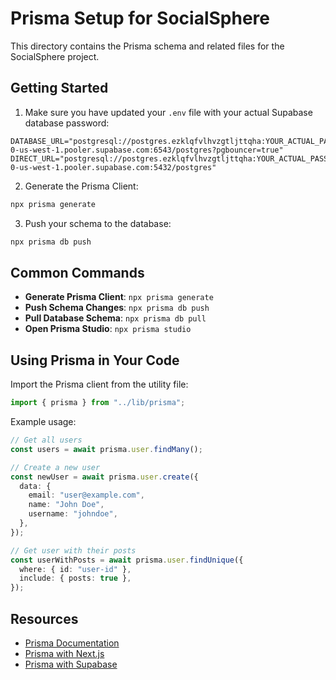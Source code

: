 # Prisma Setup for SocialSphere

This directory contains the Prisma schema and related files for the SocialSphere project.

## Getting Started

1. Make sure you have updated your `.env` file with your actual Supabase database password:

```
DATABASE_URL="postgresql://postgres.ezklqfvlhvzgtljttqha:YOUR_ACTUAL_PASSWORD@aws-0-us-west-1.pooler.supabase.com:6543/postgres?pgbouncer=true"
DIRECT_URL="postgresql://postgres.ezklqfvlhvzgtljttqha:YOUR_ACTUAL_PASSWORD@aws-0-us-west-1.pooler.supabase.com:5432/postgres"
```

2. Generate the Prisma Client:

```bash
npx prisma generate
```

3. Push your schema to the database:

```bash
npx prisma db push
```

## Common Commands

- **Generate Prisma Client**: `npx prisma generate`
- **Push Schema Changes**: `npx prisma db push`
- **Pull Database Schema**: `npx prisma db pull`
- **Open Prisma Studio**: `npx prisma studio`

## Using Prisma in Your Code

Import the Prisma client from the utility file:

```typescript
import { prisma } from "../lib/prisma";
```

Example usage:

```typescript
// Get all users
const users = await prisma.user.findMany();

// Create a new user
const newUser = await prisma.user.create({
  data: {
    email: "user@example.com",
    name: "John Doe",
    username: "johndoe",
  },
});

// Get user with their posts
const userWithPosts = await prisma.user.findUnique({
  where: { id: "user-id" },
  include: { posts: true },
});
```

## Resources

- [Prisma Documentation](https://www.prisma.io/docs/)
- [Prisma with Next.js](https://www.prisma.io/nextjs)
- [Prisma with Supabase](https://www.prisma.io/docs/guides/database/supabase)
